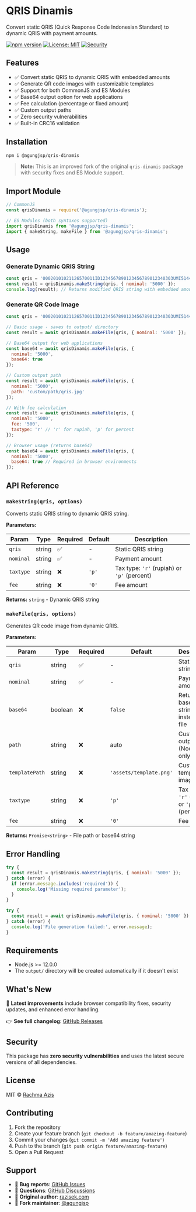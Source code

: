 
# QRIS Dinamis

Convert static QRIS (Quick Response Code Indonesian Standard) to dynamic QRIS with payment amounts.

[![npm version](https://img.shields.io/npm/v/@agungjsp/qris-dinamis.svg)](https://www.npmjs.com/package/@agungjsp/qris-dinamis)
[![License: MIT](https://img.shields.io/badge/License-MIT-yellow.svg)](https://opensource.org/licenses/MIT)
[![Security](https://img.shields.io/badge/Security-0%20vulnerabilities-brightgreen.svg)](#security)

## Features

- ✅ Convert static QRIS to dynamic QRIS with embedded amounts
- ✅ Generate QR code images with customizable templates
- ✅ Support for both CommonJS and ES Modules
- ✅ Base64 output option for web applications
- ✅ Fee calculation (percentage or fixed amount)
- ✅ Custom output paths
- ✅ Zero security vulnerabilities
- ✅ Built-in CRC16 validation

## Installation

```bash
npm i @agungjsp/qris-dinamis
```

> **Note:** This is an improved fork of the original `qris-dinamis` package with security fixes and ES Module support.

## Import Module

```javascript
// CommonJS
const qrisDinamis = require('@agungjsp/qris-dinamis');

// ES Modules (both syntaxes supported)
import qrisDinamis from '@agungjsp/qris-dinamis';
import { makeString, makeFile } from '@agungjsp/qris-dinamis';
```

## Usage

### Generate Dynamic QRIS String

```javascript
const qris = '00020101021126570011ID1234567890123456789012340303UMI51440014ID.CO.QRIS.WWW0215ID20232108123456780303UMI520454995802ID5914MERCHANT NAME6007Jakarta61051234662070703A016304ABCD';
const result = qrisDinamis.makeString(qris, { nominal: '5000' });
console.log(result); // Returns modified QRIS string with embedded amount
```

### Generate QR Code Image

```javascript
const qris = '00020101021126570011ID1234567890123456789012340303UMI51440014ID.CO.QRIS.WWW0215ID20232108123456780303UMI520454995802ID5914MERCHANT NAME6007Jakarta61051234662070703A016304ABCD';

// Basic usage - saves to output/ directory
const result = await qrisDinamis.makeFile(qris, { nominal: '5000' });

// Base64 output for web applications  
const base64 = await qrisDinamis.makeFile(qris, { 
  nominal: '5000', 
  base64: true 
});

// Custom output path
const result = await qrisDinamis.makeFile(qris, { 
  nominal: '5000', 
  path: 'custom/path/qris.jpg' 
});

// With fee calculation
const result = await qrisDinamis.makeFile(qris, { 
  nominal: '5000',
  fee: '500',
  taxtype: 'r' // 'r' for rupiah, 'p' for percent
});

// Browser usage (returns base64)
const base64 = await qrisDinamis.makeFile(qris, { 
  nominal: '5000',
  base64: true // Required in browser environments
});
```

## API Reference

### `makeString(qris, options)`

Converts static QRIS string to dynamic QRIS string.

**Parameters:**

| Param     | Type   | Required | Default | Description |
|-----------|--------|----------|---------|-------------|
| `qris`    | string | ✅       | -       | Static QRIS string |
| `nominal` | string | ✅       | -       | Payment amount |
| `taxtype` | string | ❌       | `'p'`   | Tax type: `'r'` (rupiah) or `'p'` (percent) |
| `fee`     | string | ❌       | `'0'`   | Fee amount |

**Returns:** `string` - Dynamic QRIS string

### `makeFile(qris, options)`

Generates QR code image from dynamic QRIS.

**Parameters:**

| Param         | Type    | Required | Default | Description |
|---------------|---------|----------|---------|-------------|
| `qris`        | string  | ✅       | -       | Static QRIS string |
| `nominal`     | string  | ✅       | -       | Payment amount |
| `base64`      | boolean | ❌       | `false` | Return base64 string instead of file |
| `path`        | string  | ❌       | auto    | Custom output path (Node.js only) |
| `templatePath`| string  | ❌       | `'assets/template.png'` | Custom template image path |
| `taxtype`     | string  | ❌       | `'p'`   | Tax type: `'r'` (rupiah) or `'p'` (percent) |
| `fee`         | string  | ❌       | `'0'`   | Fee amount |

**Returns:** `Promise<string>` - File path or base64 string

## Error Handling

```javascript
try {
  const result = qrisDinamis.makeString(qris, { nominal: '5000' });
} catch (error) {
  if (error.message.includes('required')) {
    console.log('Missing required parameter');
  }
}

try {
  const result = await qrisDinamis.makeFile(qris, { nominal: '5000' });
} catch (error) {
  console.log('File generation failed:', error.message);
}
```

## Requirements

- Node.js >= 12.0.0
- The `output/` directory will be created automatically if it doesn't exist

## What's New

🚀 **Latest improvements** include browser compatibility fixes, security updates, and enhanced error handling. 

👉 **See full changelog**: [GitHub Releases](https://github.com/agungjsp/Dynamic-QRIS/releases)

## Security

This package has **zero security vulnerabilities** and uses the latest secure versions of all dependencies.

## License

MIT © [Rachma Azis](https://razisek.com)

## Contributing

1. Fork the repository
2. Create your feature branch (`git checkout -b feature/amazing-feature`)
3. Commit your changes (`git commit -m 'Add amazing feature'`)
4. Push to the branch (`git push origin feature/amazing-feature`)
5. Open a Pull Request

## Support

- 🐛 **Bug reports**: [GitHub Issues](https://github.com/agungjsp/Dynamic-QRIS/issues)
- 💬 **Questions**: [GitHub Discussions](https://github.com/agungjsp/Dynamic-QRIS/discussions)
- 📧 **Original author**: [razisek.com](https://razisek.com)
- 🔧 **Fork maintainer**: [@agungjsp](https://github.com/agungjsp)